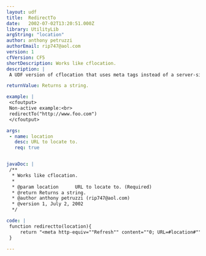 ```yaml
---
layout: udf
title:  RedirectTo
date:   2002-07-02T13:20:51.000Z
library: UtilityLib
argString: "location"
author: anthony petruzzi
authorEmail: rip747@aol.com
version: 1
cfVersion: CF5
shortDescription: Works like cflocation.
description: |
 A UDF version of cflocation that uses meta tags instead of a server-side redirect.

returnValue: Returns a string.

example: |
 <cfoutput>
 Non-active example:<br>
 redirectTo("http://www.foo.com")
 </cfoutput>

args:
 - name: location
   desc: URL to locate to.
   req: true


javaDoc: |
 /**
  * Works like cflocation.
  * 
  * @param location      URL to locate to. (Required)
  * @return Returns a string. 
  * @author anthony petruzzi (rip747@aol.com) 
  * @version 1, July 2, 2002 
  */

code: |
 function redirectto(location){
     return "<meta http-equiv=""Refresh"" content=""0; URL=#location#"">";
 }

---
```


